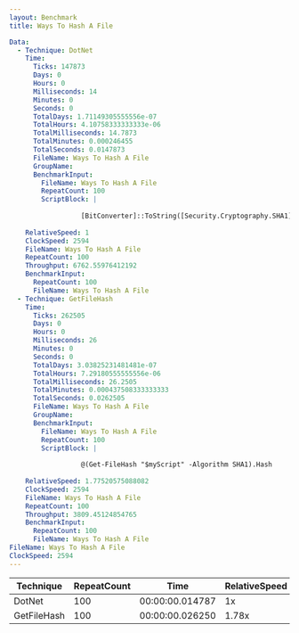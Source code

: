 ```yaml
---
layout: Benchmark
title: Ways To Hash A File

Data: 
  - Technique: DotNet
    Time: 
      Ticks: 147873
      Days: 0
      Hours: 0
      Milliseconds: 14
      Minutes: 0
      Seconds: 0
      TotalDays: 1.71149305555556e-07
      TotalHours: 4.10758333333333e-06
      TotalMilliseconds: 14.7873
      TotalMinutes: 0.000246455
      TotalSeconds: 0.0147873
      FileName: Ways To Hash A File
      GroupName: 
      BenchmarkInput: 
        FileName: Ways To Hash A File
        RepeatCount: 100
        ScriptBlock: |
           
                  [BitConverter]::ToString([Security.Cryptography.SHA1]::Create().ComputeHash([IO.File]::ReadAllBytes("$myScript"))).Replace('-','').ToLower()
              
    RelativeSpeed: 1
    ClockSpeed: 2594
    FileName: Ways To Hash A File
    RepeatCount: 100
    Throughput: 6762.55976412192
    BenchmarkInput: 
      RepeatCount: 100
      FileName: Ways To Hash A File
  - Technique: GetFileHash
    Time: 
      Ticks: 262505
      Days: 0
      Hours: 0
      Milliseconds: 26
      Minutes: 0
      Seconds: 0
      TotalDays: 3.03825231481481e-07
      TotalHours: 7.29180555555556e-06
      TotalMilliseconds: 26.2505
      TotalMinutes: 0.000437508333333333
      TotalSeconds: 0.0262505
      FileName: Ways To Hash A File
      GroupName: 
      BenchmarkInput: 
        FileName: Ways To Hash A File
        RepeatCount: 100
        ScriptBlock: |
          
                  @(Get-FileHash "$myScript" -Algorithm SHA1).Hash
              
    RelativeSpeed: 1.77520575088082
    ClockSpeed: 2594
    FileName: Ways To Hash A File
    RepeatCount: 100
    Throughput: 3809.45124854765
    BenchmarkInput: 
      RepeatCount: 100
      FileName: Ways To Hash A File
FileName: Ways To Hash A File
ClockSpeed: 2594
---
```





|Technique  |RepeatCount|Time           |RelativeSpeed|Throughput|
|-----------|-----------|---------------|-------------|----------|
|DotNet     |100        |00:00:00.014787|1x           |6762.56/s |
|GetFileHash|100        |00:00:00.026250|1.78x        |3809.45/s |
